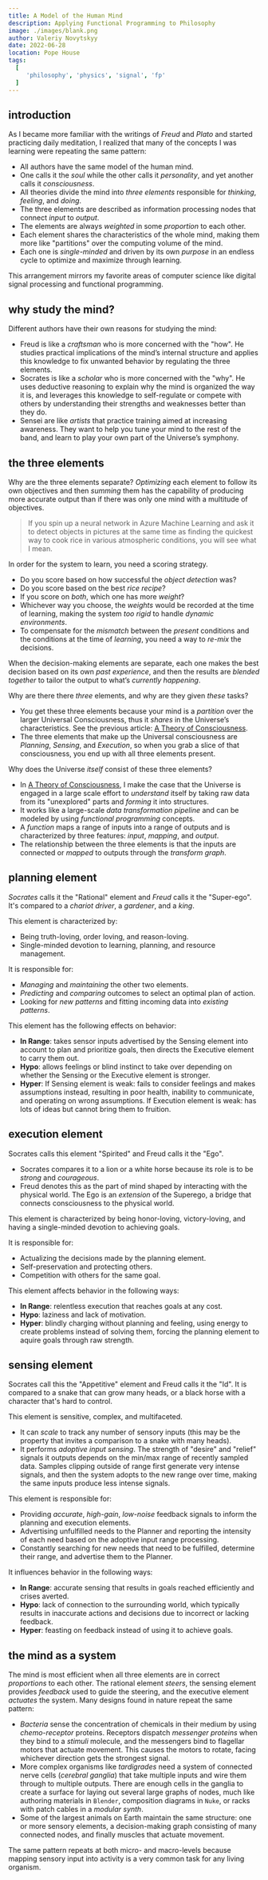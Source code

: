 ```yaml
---
title: A Model of the Human Mind
description: Applying Functional Programming to Philosophy
image: ./images/blank.png
author: Valeriy Novytskyy
date: 2022-06-28
location: Pope House
tags:
  [
     'philosophy', 'physics', 'signal', 'fp'
  ]
---
```


## introduction

As I became more familiar with the writings of *Freud* and *Plato* and started practicing daily meditation, I realized that many of the concepts I was learning were repeating the same pattern:

- All authors have the same model of the human mind.
- One calls it the *soul* while the other calls it *personality*, and yet another calls it *consciousness*.
- All theories divide the mind into *three elements* responsible for *thinking*, *feeling*, and *doing*.
- The three elements are described as information processing nodes that connect *input* to *output*.
- The elements are always *weighted* in some *proportion* to each other.
- Each element shares the characteristics of the whole mind, making them more like "partitions" over the computing volume of the mind.
- Each one is *single-minded* and driven by its own *purpose* in an endless cycle to optimize and maximize through learning.

This arrangement mirrors my favorite areas of computer science like digital signal processing and functional programming.

## why study the mind?

Different authors have their own reasons for studying the mind:

- Freud is like a *craftsman* who is more concerned with the "how". He studies practical implications of the mind’s internal structure and applies this knowledge to fix unwanted behavior by regulating the three elements.
- Socrates is like a *scholar* who is more concerned with the "why". He uses deductive reasoning to explain why the mind is organized the way it is, and leverages this knowledge to self-regulate or compete with others by understanding their strengths and weaknesses better than they do.
- Sensei are like *artists* that practice training aimed at increasing awareness. They want to help you tune your mind to the rest of the band, and learn to play your own part of the Universe’s symphony.

## the three elements

Why are the three elements separate? *Optimizing* each element to follow its own objectives and then *summing* them has the capability of producing more accurate output than if there was only one mind with a multitude of objectives.

> If you spin up a neural network in Azure Machine Learning and ask it to detect objects in pictures at the same time as finding the quickest way to cook rice in various atmospheric conditions, you will see what I mean.

In order for the system to learn, you need a scoring strategy.

- Do you score based on how successful the *object detection* was?
- Do you score based on the best *rice recipe*?
- If you score on *both*, which one has more *weight*?
- Whichever way you choose, the *weights* would be recorded at the time of learning, making the system *too rigid* to handle *dynamic environments*.
- To compensate for the *mismatch* between the *present* conditions and the conditions at the time of *learning*, you need a way to *re-mix* the decisions.

When the decision-making elements are separate, each one makes the best decision based on its own *past experience*, and then the results are *blended together* to tailor the output to what’s *currently happening*.

Why are there there *three* elements, and why are they given *these* tasks?

- You get these three elements because your mind is a *partition* over the larger Universal Consciousness, thus it *shares* in the Universe’s characteristics. See the previous article: [A Theory of Consciousness](/articles/theory-of-consciousness).
- The three elements that make up the Universal consciousness are *Planning*, *Sensing*, and *Execution*, so when you grab a slice of that consciousness, you end up with all three elements present.

Why does the Universe *itself* consist of these three elements?

- In  [A Theory of Consciousness](/articles/theory-of-consciousness), I make the case that the Universe is engaged in a large scale effort to *understand* itself by taking raw data from its "unexplored" parts and *forming* it into structures.
- It works like a large-scale *data transformation pipeline* and can be modeled by using *functional programming* concepts.
- A *function* maps a range of inputs into a range of outputs and is characterized by three features: *input*, *mapping*, and *output*.
- The relationship between the three elements is that the inputs are connected or *mapped* to outputs through the *transform graph*.

## planning element

*Socrates* calls it the "Rational" element and *Freud* calls it the "Super-ego". It's compared to a *chariot driver*, a *gardener*, and a *king*.

This element is characterized by:

- Being truth-loving, order loving, and reason-loving.
- Single-minded devotion to learning, planning, and resource management.

It is responsible for:

- *Managing* and *maintaining* the other two elements.
- *Predicting* and *comparing* outcomes to select an optimal plan of action.
- Looking for *new patterns* and fitting incoming data into *existing patterns*.

This element has the following effects on behavior:

- **In Range**: takes sensor inputs advertised by the Sensing element into account to plan and prioritize goals, then directs the Executive element to carry them out.
- **Hypo**: allows feelings or blind instinct to take over depending on whether the Sensing or the Executive element is stronger.
- **Hyper**: If Sensing element is weak: fails to consider feelings and makes assumptions instead, resulting in poor health, inability to communicate, and operating on wrong assumptions. If Execution element is weak: has lots of ideas but cannot bring them to fruition.

## execution element

Socrates calls this element "Spirited" and Freud calls it the "Ego".

- Socrates compares it to a lion or a white horse because its role is to be *strong* and *courageous*.
- Freud denotes this as the part of mind shaped by interacting with the physical world. The Ego is an *extension* of the Superego, a bridge that connects consciousness to the physical world.

This element is characterized by being honor-loving, victory-loving, and having a single-minded devotion to achieving goals.

It is responsible for:

- Actualizing the decisions made by the planning element.
- Self-preservation and protecting others.
- Competition with others for the same goal.

This element affects behavior in the following ways:

- **In Range**: relentless execution that reaches goals at any cost.
- **Hypo**: laziness and lack of motivation.
- **Hyper**: blindly charging without planning and feeling, using energy to create problems instead of solving them, forcing the planning element to aquire goals through raw strength.

## sensing element

Socrates call this the "Appetitive" element and Freud calls it the "Id". It is compared to a snake that can grow many heads, or a black horse with a character that's hard to control.

This element is sensitive, complex, and multifaceted.

- It can *scale* to track any number of sensory inputs (this may be the property that invites a comparison to a snake with many heads).
- It performs *adoptive input sensing*. The strength of "desire" and "relief" signals it outputs depends on the min/max range of recently sampled data. Samples clipping outside of range first generate very intense signals, and then the system adopts to the new range over time, making the same inputs produce less intense signals.

This element is responsible for:

- Providing *accurate*, *high-gain*, *low-noise* feedback signals to inform the planning and execution elements.
- Advertising unfulfilled needs to the Planner and reporting the intensity of each need based on the adoptive input range processing.
- Constantly searching for new needs that need to be fulfilled, determine their range, and advertise them to the Planner.

It influences behavior in the following ways:

- **In Range**: accurate sensing that results in goals reached efficiently and crises averted.
- **Hypo**: lack of connection to the surrounding world, which typically results in inaccurate actions and decisions due to incorrect or lacking feedback.
- **Hyper**: feasting on feedback instead of using it to achieve goals.

## the mind as a system

The mind is most efficient when all three elements are in correct *proportions* to each other. The rational element *steers*, the sensing element provides *feedback* used to guide the steering, and the executive element *actuates* the system. Many designs found in nature repeat the same pattern:

- *Bacteria* sense the concentration of chemicals in their medium by using *chemo-receptor* proteins. Receptors dispatch *messenger proteins* when they bind to a *stimuli* molecule, and the messengers bind to flagellar motors that actuate movement. This causes the motors to rotate, facing whichever direction gets the strongest signal.
- More complex organisms like *tardigrades* need a system of connected nerve cells (*cerebral ganglia*) that take multiple inputs and wire them through to multiple outputs. There are enough cells in the ganglia to create a surface for laying out several large graphs of nodes, much like authoring materials in `Blender`, composition diagrams in `Nuke`, or racks with patch cables in a *modular synth*.
- Some of the largest animals on Earth maintain the same structure: one or more sensory elements, a decision-making graph consisting of many connected nodes, and finally muscles that actuate movement.

The same pattern repeats at both micro- and macro-levels because mapping sensory input into activity is a very common task for any living organism.